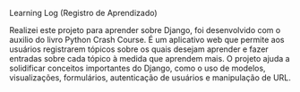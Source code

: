 Learning Log (Registro de Aprendizado)

Realizei este projeto para aprender sobre Django, foi desenvolvido com o auxilio do livro Python Crash Course. É um aplicativo web que permite aos usuários registrarem tópicos sobre os quais desejam aprender e fazer entradas sobre cada tópico à medida que aprendem mais. O projeto ajuda a solidificar conceitos importantes do Django, como o uso de modelos, visualizações, formulários, autenticação de usuários e manipulação de URL.
